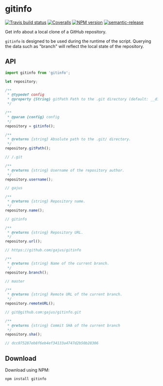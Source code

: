 # gitinfo

[![Travis build status](http://img.shields.io/travis/gajus/gitinfo/master.svg?style=flat-square)](https://travis-ci.org/gajus/gitinfo)
[![Coveralls](https://img.shields.io/coveralls/gajus/gitinfo.svg?style=flat-square)](https://github.com/gajus/gitinfo)
[![NPM version](http://img.shields.io/npm/v/gitinfo.svg?style=flat-square)](https://www.npmjs.org/package/gitinfo)
[![semantic-release](https://img.shields.io/badge/%20%20%F0%9F%93%A6%F0%9F%9A%80-semantic--release-e10079.svg?style=flat-square)](https://github.com/semantic-release/semantic-release)

Get info about a local clone of a GitHub repository.

`gitinfo` is designed to be used during the runtime of the script. Querying the data such as "branch" will reflect the local state of the repository.

## API

```js
import gitinfo from 'gitinfo';

let repository;

/**
 * @typedef config
 * @property {String} gitPath Path to the .git directory (default: __dirname).
 */

/**
 * @param {config} config
 */
repository = gitinfo();

/**
 * @returns {string} Absolute path to the .git/ directory.
 */
repository.gitPath();

// /.git

/**
 * @returns {string} Username of the repository author.
 */
repository.username();

// gajus

/**
 * @returns {string} Repository name.
 */
repository.name();

// gitinfo

/**
 * @returns {string} Repository URL.
 */
repository.url();

// https://github.com/gajus/gitinfo

/**
 * @returns {string} Name of the current branch.
 */
repository.branch();

// master

/**
 * @returns {string} Remote URL of the current branch.
 */
repository.remoteURL();

// git@github.com:gajus/gitinfo.git

/**
 * @returns {string} Commit SHA of the current branch
 */
repository.sha();

// dcc075287eb8f6eb4ef34133a4747d2b50b28306
```

## Download

Download using NPM:

```sh
npm install gitinfo
```
